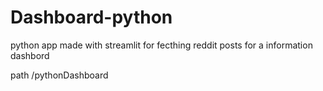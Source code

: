 # Dashboard-python
python app made with streamlit for fecthing reddit posts for a information dashbord

path /pythonDashboard


